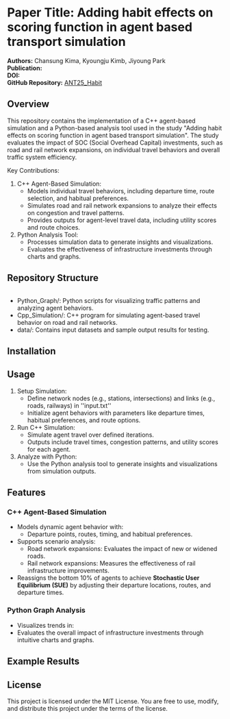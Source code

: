 # Paper Title: **Adding habit effects on scoring function in agent based transport simulation**
**Authors:** Chansung Kima, Kyoungju Kimb, Jiyoung Park  
**Publication:** <!--[Conference/Journal Name], [Year]-->  
**DOI:** <!--[DOI Link or "TBA"]-->  
**GitHub Repository:** [ANT25_Habit](https://github.com/kj1241/ANT25_Habit)  

## Overview
This repository contains the implementation of a C++ agent-based simulation and a Python-based analysis tool used in the study "Adding habit effects on scoring function in agent based transport simulation". The study evaluates the impact of SOC (Social Overhead Capital) investments, such as road and rail network expansions, on individual travel behaviors and overall traffic system efficiency.

Key Contributions:
1. C++ Agent-Based Simulation: 
   - Models individual travel behaviors, including departure time, route selection, and habitual preferences.
   - Simulates road and rail network expansions to analyze their effects on congestion and travel patterns.
   - Provides outputs for agent-level travel data, including utility scores and route choices.
2. Python Analysis Tool:
   - Processes simulation data to generate insights and visualizations.
   - Evaluates the effectiveness of infrastructure investments through charts and graphs.

## Repository Structure
```

```
- Python_Graph/: Python scripts for visualizing traffic patterns and analyzing agent behaviors.
- Cpp_Simulation/: C++ program for simulating agent-based travel behavior on road and rail networks.
- data/: Contains input datasets and sample output results for testing.

## Installation


## Usage
1. Setup Simulation:
   - Define network nodes (e.g., stations, intersections) and links (e.g., roads, railways) in ''input.txt''
   - Initialize agent behaviors with parameters like departure times, habitual preferences, and route options.
2. Run C++ Simulation:
   - Simulate agent travel over defined iterations.
   - Outputs include travel times, congestion patterns, and utility scores for each agent.
3. Analyze with Python:
   - Use the Python analysis tool to generate insights and visualizations from simulation outputs.

## Features
### C++ Agent-Based Simulation
- Models dynamic agent behavior with:
  - Departure points, routes, timing, and habitual preferences.
- Supports scenario analysis:
  - Road network expansions: Evaluates the impact of new or widened roads.
  - Rail network expansions: Measures the effectiveness of rail infrastructure improvements.
- Reassigns the bottom 10% of agents to achieve **Stochastic User Equilibrium (SUE)** by adjusting their departure locations, routes, and departure times.
  
### Python Graph Analysis
- Visualizes trends in:
- Evaluates the overall impact of infrastructure investments through intuitive charts and graphs.




## Example Results


## License
This project is licensed under the MIT License. You are free to use, modify, and distribute this project under the terms of the license.


